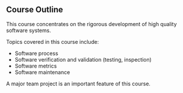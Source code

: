 ## Course Outline
This course concentrates on the rigorous development of high quality software systems. 

Topics covered in this course include: 
* Software process
* Software verification and validation (testing, inspection)
* Software metrics
* Software maintenance

A major team project is an important feature of this course.